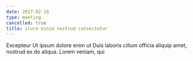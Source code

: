 ```yaml
---
date: 2017-02-18
type: meeting
cancelled: true
title: irure minim nostrud consectetur
---
```

Excepteur Ut ipsum dolore enim ut Duis laboris cillum officia aliquip amet, nostrud ex do aliqua. Lorem veniam, qui